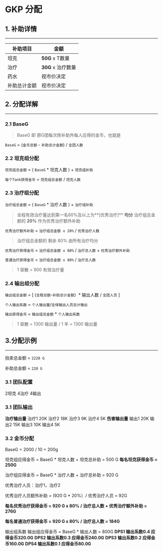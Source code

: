 # GKP 分配

## 1. 补助详情
------------

|  **补助项目** |  **金额** |
| ------------ | ------------ |
|  坦克  | **50G** x T数量 |
| 治疗 | **30G** x 治疗数量 |
| 药水  |  视市价决定 |
| 补助总计金额  |  视市价决定 |


## 2. 分配详解
------------

### 2.1 BaseG
> BaseG 即 原G团每次除补助外每人应得的金币，也就是

`BaseG` = (`金币总额` - `补助总计金额`) / `全团人数`

### 2.2 坦克组分配
`坦克组总金额` = ( `BaseG` * 坦克人数 )  + `坦克组补助` 

`每个Tank获得金币` =  `坦克组总金额` / `坦克人数`

### 2.3 治疗组分配
`治疗组总金额` = ( `BaseG` * 治疗人数 )  + `治疗组补助`

> 全程有效治疗量达到第一名60%及以上为**[优秀治疗]**  **均分** 治疗组总金额的 **20%** 作为优秀治疗额外补助

`优秀治疗额外补助` = `治疗组总金额 x 20%` / `优秀治疗人数`

> 治疗组总金额的 剩余 80% 由所有治疗均分


`优秀治疗获得金币` = `治疗组总金额 x 80%` / `治疗总人数` + `优秀治疗额外补助`

`普通治疗获得金币` = `治疗组总金额 x 80%` / `治疗总人数`

> 1 驱散 = 900 有效治疗量

### 2.4 输出组分配
`输出组总金额` = [ (`全程总额`-`补助总计金额`）* 输出人数 / `全团人员` ]

`个人输出系数` = `个人输出量`/`全体输出人员总计输出`


`输出获得金币` = `输出组总金额` * `个人输出系数`


> 1 驱散 = 1300 输出量 / 1 羊 = 1300 输出量


## 3.分配示例
------------

拍卖总金额 = `2220 G ` 

补助总金额 = `220 G`
### 3.1 团队配置
2坦克 4治疗 4输出

### 3.1 团队输出
**治疗输出量**
治疗1 20K
治疗2 18K
治疗3 9K
治疗4 5K 
**伤害输出量**
输出1 20K 
输出2 15K
输出3 10K
输出4 5K

### 3.2 金币分配
BaseG = 2000 / 10 = 200g

坦克组应得金币 = BaseG * 坦克人数 + 坦克总补助 = 500 G
**每名坦克获得金币 = 250G**

治疗组应得金币 = BaseG * 治疗人数 + 治疗总补助 = 920 G

优秀治疗人员：治疗1，治疗2

优秀治疗人员额外补助 = (920 G * 20%）/ 优秀治疗人员 = 92G

**每名优秀治疗获得金币 = 920 G  x 80% / 治疗总人数 + 优秀治疗额外补助 = 276G**

**每名普通治疗获得金币 = 920 G x 80% / 治疗总人数 = 184G**

输出组系数
输出组应得金币 = BaseG * 输出人数 = 800G
**DPS1 输出系数0.4  应得金币320.0G**
**DPS2 输出系数0.3  应得金币240.0G**
**DPS3 输出系数0.2  应得金币160.0G**
**DPS4 输出系数0.1  应得金币80.0G**


